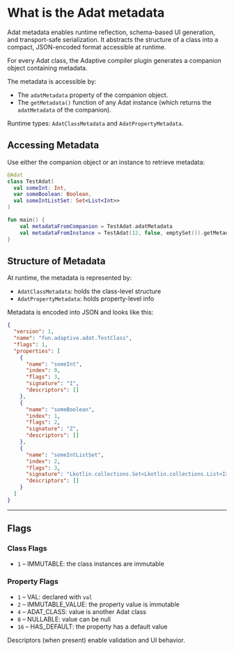 # What is the Adat metadata

Adat metadata enables runtime reflection, schema-based UI generation, and transport-safe serialization.
It abstracts the structure of a class into a compact, JSON-encoded format accessible at runtime.

For every Adat class, the Adaptive compiler plugin generates a companion object containing metadata.

The metadata is accessible by:

- The `adatMetadata` property of the companion object.
- The `getMetadata()` function of any Adat instance (which returns the `adatMetadata` of the companion).

Runtime types: `AdatClassMetadata` and `AdatPropertyMetadata`.

## Accessing Metadata

Use either the companion object or an instance to retrieve metadata:

```kotlin
@Adat
class TestAdat(
  val someInt: Int,
  var someBoolean: Boolean,
  val someIntListSet: Set<List<Int>>
)

fun main() {
    val metadataFromCompanion = TestAdat.adatMetadata
    val metadataFromInstance = TestAdat(12, false, emptySet()).getMetadata()
}
```

## Structure of Metadata

At runtime, the metadata is represented by:

- `AdatClassMetadata`: holds the class-level structure
- `AdatPropertyMetadata`: holds property-level info

Metadata is encoded into JSON and looks like this:

```json
{
  "version": 1,
  "name": "fun.adaptive.adat.TestClass",
  "flags": 1,
  "properties": [
    {
      "name": "someInt",
      "index": 0,
      "flags": 3,
      "signature": "I",
      "descriptors": []
    },
    {
      "name": "someBoolean",
      "index": 1,
      "flags": 2,
      "signature": "Z",
      "descriptors": []
    },
    {
      "name": "someIntListSet",
      "index": 2,
      "flags": 3,
      "signature": "Lkotlin.collections.Set<Lkotlin.collections.List<I>;>;",
      "descriptors": []
    }
  ]
}
```

---

## Flags

### Class Flags

- `1` – IMMUTABLE: the class instances are immutable

### Property Flags

- `1` – VAL: declared with `val`
- `2` – IMMUTABLE_VALUE: the property value is immutable
- `4` – ADAT_CLASS: value is another Adat class
- `8` – NULLABLE: value can be null
- `16` – HAS_DEFAULT: the property has a default value

Descriptors (when present) enable validation and UI behavior.